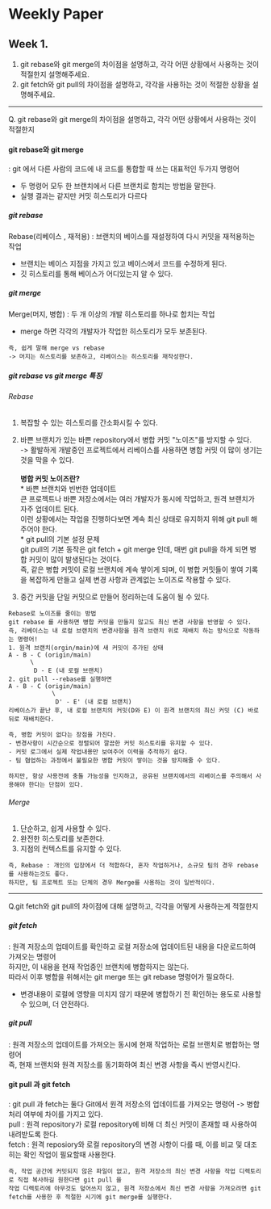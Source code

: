 # Weekly Paper
## Week 1. 
1. git rebase와 git merge의 차이점을 설명하고, 각각 어떤 상황에서 사용하는 것이 적절한지 설명해주세요.
2. git fetch와 git pull의 차이점을 설명하고, 각각을 사용하는 것이 적절한 상황을 설명해주세요.
----
Q. git rebase와 git merge의 차이점을 설명하고, 각각 어떤 상황에서 사용하는 것이 적절한지
#### git rebase와 git merge 
: git 에서 다른 사람의 코드에 내 코드를 통합할 때 쓰는 대표적인 두가지 명령어
+ 두 명령어 모두 한 브랜치에서 다른 브랜치로 합치는 방법을 말한다.
+ 실행 결과는 같지만 커밋 히스토리가 다르다

##### git rebase
Rebase(리베이스 , 재적용) : 브랜치의 베이스를 재설정하여 다시 커밋을 재적용하는 작업
* 브랜치는 베이스 지점을 가지고 있고 베이스에서 코드를 수정하게 된다.
* 깃 히스토리를 통해 베이스가 어디있는지 알 수 있다.

##### git merge
Merge(머지, 병합) : 두 개 이상의 개발 히스토리를 하나로 합치는 작업
* merge 하면 각각의 개발자가 작업한 히스토리가 모두 보존된다.
```
즉, 쉽게 말해 merge vs rebase
-> 머지는 히스토리를 보존하고, 리베이스는 히스토리를 재작성한다.
```
##### git rebase vs git merge 특징
###### Rebase
1. 복잡할 수 있는 히스토리를 간소화시킬 수 있다.
2. 바쁜 브랜치가 있는 바쁜 repository에서 병합 커밋 "노이즈"를 방지할 수 있다.
  <br> -> 활발하게 개발중인 프로젝트에서 리베이스를 사용하면 병합 커밋 이 많이 생기는것을 막을 수 있다.
   <br>
   <br> **병합 커밋 노이즈란?**
   <br> * 바쁜 브랜치와 빈번한 업데이트
   <br> 큰 프로젝트나 바쁜 저장소에서는 여러 개발자가 동시에 작업하고, 원격 브랜치가 자주 업데이트 된다.
   <br> 이런 상황에서는 작업을 진행하다보면 계속 최신 상태로 유지하지 위해 git pull 해주어야 한다.
   <br> * git pull의 기본 설정 문제
   <br> git pull의 기본 동작은 git fetch + git merge 인데, 매번 git pull을 하게 되면 병합 커밋이 많이 발생된다는 것이다.
   <br> 즉, 같은 병합 커밋이 로컬 브랜치에 계속 쌓이게 되며, 이 병합 커밋들이 쌓여 기록을 복잡하게 만들고 실제 변경 사항과 관계없는 노이즈로 작용할 수 있다.

3. 중간 커밋을 단일 커밋으로 만들어 정리하는데 도움이 될 수 있다.

```
Rebase로 노이즈를 줄이는 방법
git rebase 를 사용하면 병합 커밋을 만들지 않고도 최신 변경 사항을 반영할 수 있다.
즉, 리베이스는 내 로컬 브랜치의 변경사항을 원격 브랜치 위로 재배치 하는 방식으로 작동하는 명령어!
1. 원격 브랜치(orgin/main)에 새 커밋이 추가된 상태
A - B - C (origin/main)
      \
       D - E (내 로컬 브랜치)
2. git pull --rebase를 실행하면
A - B - C (origin/main)
            \
             D' - E' (내 로컬 브랜치)
리베이스가 끝난 후, 내 로컬 브랜치의 커밋(D와 E) 이 원격 브랜치의 최신 커밋 (C) 바로 뒤로 재배치한다.

즉, 병합 커밋이 없다는 장점을 가진다.
- 변경사항이 시간순으로 정렬되어 깔끔한 커밋 히스토리를 유지할 수 있다.
- 커밋 로그에서 실제 작업내용만 보여주어 이력을 추적하기 쉽다.
- 팀 협업하는 과정에서 불필요한 병합 커밋이 쌓이는 것을 방지해줄 수 있다.

하지만, 항상 사용전에 충돌 가능성을 인지하고, 공유된 브랜치에서의 리베이스를 주의해서 사용해야 한다는 단점이 있다.
```
   
###### Merge
1. 단순하고, 쉽게 사용할 수 있다.
2. 완전한 히스토리를 보존한다.
3. 지점의 컨텍스트를 유지할 수 있다.

```
즉, Rebase : 개인의 입장에서 더 적합하다, 혼자 작업하거나, 소규모 팀의 경우 rebase를 사용하는것도 좋다.
하지만, 팀 프로젝트 또는 단체의 경우 Merge를 사용하는 것이 일반적이다.
```
----
Q.git fetch와 git pull의 차이점에 대해 설명하고, 각각을 어떻게 사용하는게 적절한지

##### git fetch
: 원격 저장소의 업데이트를 확인하고 로컬 저장소에 업데이트된 내용을 다운로드하여 가져오는 명령어
<br> 하지만, 이 내용을 현재 작업중인 브랜치에 병합하지는 않는다. 
<br> 따라서 이후 병합을 위해서는 git merge 또는 git rebase 명령어가 필요하다.
- 변경내용이 로컬에 영향을 미치지 않기 때문에 병합하기 전 확인하는 용도로 사용할 수 있으며, 더 안전하다.

##### git pull
: 원격 저장소의 업데이트를 가져오는 동시에 현재 작업하는 로컬 브랜치로 병합하는 명령어 
<br> 즉, 현재 브랜치와 원격 저장소를 동기화하여 최신 변경 사항을 즉시 반영시킨다.

#### git pull 과 git fetch
: git pull 과 fetch는 둘다 Git에서 원격 저장소의 업데이트를 가져오는 명령어 -> 병합 처리 여부에 차이를 가지고 있다. 
<br> 
pull : 원격 repository가 로컬 repository에 비해 더 최신 커밋이 존재할 때 사용하여 내려받도록 한다. 
<br>
fetch : 원격 reposiory와 로컬 repository의 변경 사항이 다를 때, 이를 비교 및 대조히는 확인 작업이 필요할때 사용한다.

```
즉, 작업 공간에 커밋되지 않은 파일이 없고, 원격 저장소의 최신 변경 사항을 작업 디렉토리로 직접 복사하길 원한다면 git pull 을
작업 디렉토리에 아무것도 덮어쓰지 않고, 원격 저장소에서 최신 변경 사항을 가져오려면 git fetch를 사용한 후 적절한 시기에 git merge를 실행한다.
```





